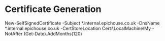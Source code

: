 # Certificate Generation
New-SelfSignedCertificate -Subject *.internal.epichouse.co.uk -DnsName *.internal.epichouse.co.uk -CertStoreLocation Cert:\LocalMachine\My -NotAfter (Get-Date).AddMonths(120)